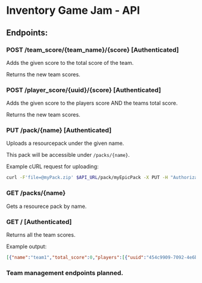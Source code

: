 # Inventory Game Jam - API

## Endpoints:

### POST /team_score/{team_name}/{score} [Authenticated]
Adds the given score to the total score of the team.

Returns the new team scores.

### POST /player_score/{uuid}/{score} [Authenticated]
Adds the given score to the players score AND the teams total score.

Returns the new team scores.

### PUT /pack/{name} [Authenticated]
Uploads a resourcepack under the given name.

This pack will be accessible under `/packs/{name}`.

Example cURL request for uploading:

```sh
curl -F'file=@myPack.zip' $API_URL/pack/myEpicPack -X PUT -H "Authorization: Bearer myEpicToken"
```

### GET /packs/{name}
Gets a resourece pack by name.

### GET / [Authenticated]
Returns all the team scores.

Example output:

```json
[{"name":"team1","total_score":0,"players":[{"uuid":"454c9909-7092-4e6b-bd65-f799099b1ab1","score":0}]}]
```

### Team management endpoints planned.
